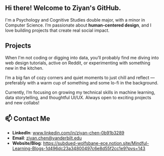 ## Hi there! Welcome to Ziyan's GitHub.

I'm a Psychology and Cognitive Studies double major, with a minor in Computer Science. I’m passionate about **human-centered design**, and I love building projects that create real social impact.  



## Projects







When I'm not coding or digging into data, you’ll probably find me diving into web design tutorials, active on Reddit, or experimenting with something new in the kitchen.  

I’m a big fan of cozy corners and quiet moments to just chill and reflect — preferably with a warm cup of something and some lo-fi in the background.

Currently, I’m focusing on growing my technical skills in machine learning, data storytelling, and thoughtful UI/UX. Always open to exciting projects and new collabs!


## 📫 Contact Me

- **LinkedIn**: www.linkedin.com/in/ziyan-chen-0b91b3289
- **Email**: ziyan.chen@vanderbilt.edu
- **Website/Blog**: https://subdued-wolfsbane-ece.notion.site/Mindful-Learning-Blogs-1d496dc23a34800497c6e8d55f2cc1e9?pvs=143
